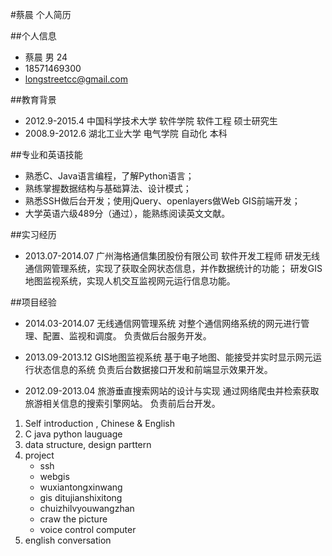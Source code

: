 #蔡晨 个人简历

##个人信息
- 蔡晨 男 24
- 18571469300
- longstreetcc@gmail.com

##教育背景
- 2012.9-2015.4 中国科学技术大学 软件学院 软件工程 硕士研究生
- 2008.9-2012.6 湖北工业大学 电气学院 自动化 本科

##专业和英语技能
- 熟悉C、Java语言编程，了解Python语言；
- 熟练掌握数据结构与基础算法、设计模式；
- 熟悉SSH做后台开发；使用jQuery、openlayers做Web GIS前端开发；
- 大学英语六级489分（通过），能熟练阅读英文文献。

##实习经历
- 2013.07-2014.07
  广州海格通信集团股份有限公司 软件开发工程师
  研发无线通信网管理系统，实现了获取全网状态信息，并作数据统计的功能；
  研发GIS地图监视系统，实现人机交互监视网元运行信息功能。

##项目经验
- 2014.03-2014.07
  无线通信网管理系统
  对整个通信网络系统的网元进行管理、配置、监视和调度。
  负责做后台服务开发。

- 2013.09-2013.12
  GIS地图监视系统
  基于电子地图、能接受并实时显示网元运行状态信息的系统
  负责后台数据接口开发和前端显示效果开发。

- 2012.09-2013.04
  旅游垂直搜索网站的设计与实现
  通过网络爬虫并检索获取旅游相关信息的搜索引擎网站。
  负责前后台开发。


1. Self introduction , Chinese & English
2. C java python lauguage
3. data structure, design parttern
4. project
    - ssh
    - webgis
    - wuxiantongxinwang
    - gis ditujianshixitong
    - chuizhilvyouwangzhan
    - craw the picture
    - voice control computer
5. english conversation

